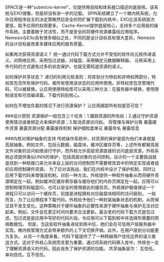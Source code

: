SPACE是一种"submicro-kernel"，仅提供用自陷和体系接口描述的底层核。该系统与EXO很像，但是却没有进一步的记载。
SPIN系统建立了一个微内核系统，允许应用程序自主的决定策略然后安全的将扩展下载到内核中，EXO比该系统层次更低，赋予应用的权限更多。
Cache-Kernel提供底层核心，支持多个应用级的操作系统。主要着眼于灵活性，而不是安全的将硬件资源暴露给应用程序。
Nemesis与EXo具有很多相似之处，不同的是设计目标具有很大差异。Nemesis的设计目标是改善多媒体应用的服务质量。

如果再次获得资源语义？
统一通过代码下载方式允许不受信的软件向元核传递语义。对网络应用，采用包过滤器，对磁盘，采用确定元数据解释器。
元核采用上传代码的方式避免过多的状态保护，也就无需知道资源的语义。

如何保护共享状态？
递归的利用元核准则：将库划分为特权和非特权两部分，特权库包含所有保护代码，被所有使用该状态的应用所使用。非特权库包含管理代码，可以被替换。让应用使用特权库可以采用三种方法：在服务器中替换，使用限制语言和可信编译嚣，下载代码到核心。

如何在不增加负载的情况下进行资源保护？
让应用跟踪所有权是否可信？

###设计原则
资源保护一般包含三个任务：1.跟踪资源的所有权；2.通过守护资源使用情况或者绑定点来保护资源；3.取消资源访问权。
将管理与保护分离
暴露硬件资源
暴露资源分配
暴露废除机制
保护细粒度单元
暴露命名
暴露信息

###内核对保护抽象的支持
传统操作系统中，对资源的保护是因为他们本身就是高层抽象。例如文件，包括元数据，磁盘块，缓冲区缓存页等，上述所有都被高层文件对象的访问权限进行守护。而外核允许高层资源直接的访问底层资源，外核系统必须提供类似UNIX的保护，包括高层对象的访问控制。设计的一个主要挑战就是找到一种核接口来允许来自上层的访问控制而不需要修改其中的特定实现或者组织应用控制硬件资源。
为了应对该挑战，我们在内核中设计了保护机制，同时让应用下载代码来增强该机制。对前一种方法，外核提供一种软件抽象从而将硬件资源绑定在一起。例如缓冲区缓存寄存器与缓存他们的内存页绑定在一起。应用可以控制物理页和磁盘IO，也可以安全的使用彼此的缓存页。外核保护极值保证一个进程只可以访问一个缓存页，前提是进程拥有对应磁盘块相同的访问级别。
一般而言，为了让应用程序下载代码，外核给予他们一种封装抽象状态的机制，从而保证其不发生变化。这种策略对于硬件抽象的必要性来源于硬件抽象与保护无法对应起来。例如，文件会在更正时间内要求合法更新。最古老的代码下载方式是包过滤。包过滤是是应用中写好的代码片段，令应用可以下载到核中并选择所需要的网络数据包。
  但是，当这些软件抽象进驻到核中后，她们会在可信用户层服务器中实现。微内核管理方式会带来额外的上下文切换开销。此外，在用户层划分功能更为复杂。
  从另一个角度来看，代码下载提供了了一种跨越用户信任边界的语义推送方式。这对于外核心系统而言更为重要。通过将系统代码移入库中，外核也一走了理解资源语义的代码，因此丧失了保护资源的功能。
  共享抽象层次：
  互信任。单向信任。互不信任。
